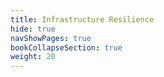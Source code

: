 ```yaml
---
title: Infrastructure Resilience
hide: true
navShowPages: true
bookCollapseSection: true
weight: 20
---
```

